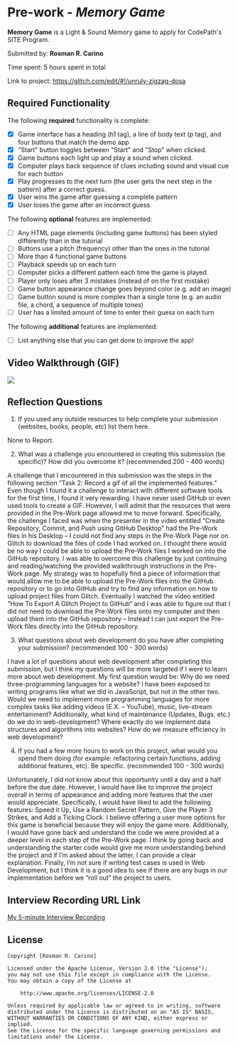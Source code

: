 # Pre-work - *Memory Game*

**Memory Game** is a Light & Sound Memory game to apply for CodePath's SITE Program. 

Submitted by: **Rosman R. Carino**

Time spent: 5 hours spent in total

Link to project: https://glitch.com/edit/#!/unruly-zigzag-dosa

## Required Functionality

The following **required** functionality is complete:

* [X] Game interface has a heading (h1 tag), a line of body text (p tag), and four buttons that match the demo app
* [X] "Start" button toggles between "Start" and "Stop" when clicked. 
* [X] Game buttons each light up and play a sound when clicked. 
* [X] Computer plays back sequence of clues including sound and visual cue for each button
* [X] Play progresses to the next turn (the user gets the next step in the pattern) after a correct guess. 
* [X] User wins the game after guessing a complete pattern
* [X] User loses the game after an incorrect guess

The following **optional** features are implemented:

* [ ] Any HTML page elements (including game buttons) has been styled differently than in the tutorial
* [ ] Buttons use a pitch (frequency) other than the ones in the tutorial
* [ ] More than 4 functional game buttons
* [ ] Playback speeds up on each turn
* [ ] Computer picks a different pattern each time the game is played
* [ ] Player only loses after 3 mistakes (instead of on the first mistake)
* [ ] Game button appearance change goes beyond color (e.g. add an image)
* [ ] Game button sound is more complex than a single tone (e.g. an audio file, a chord, a sequence of multiple tones)
* [ ] User has a limited amount of time to enter their guess on each turn

The following **additional** features are implemented:

- [ ] List anything else that you can get done to improve the app!

## Video Walkthrough (GIF)
![](https://i.imgur.com/fovDwxk.gif)


## Reflection Questions
1. If you used any outside resources to help complete your submission (websites, books, people, etc) list them here. 

None to Report.

2. What was a challenge you encountered in creating this submission (be specific)? How did you overcome it? (recommended 200 - 400 words) 

A challenge that I encountered in this submission was the steps in the following section “Task 2: Record a gif of all the implemented features.” 
Even though I found it a challenge to interact with different software tools for the first time, I found it very rewarding. 
I have never used GitHub or even used tools to create a GIF. However, I will admit that the resources that were provided in the Pre-Work page 
allowed me to move forward. Specifically, the challenge I faced was when the presenter in the video entitled “Create Repository, Commit, and Push 
using GitHub Desktop” had the Pre-Work files in his Desktop – I could not find any steps in the Pre-Work Page nor on Glitch to download the files 
of code I had worked on. I thought there would be no way I could be able to upload the Pre-Work files I worked on into the GitHub repository. 
I was able to overcome this challenge by just continuing and reading/watching the provided walkthrough instructions in the Pre-Work page. 
My strategy was to hopefully find a piece of information that would allow me to be able to upload the Pre-Work files into the GitHub repository 
or to go into GitHub and try to find any information on how to upload project files from Glitch. Eventually I watched the video entitled 
“How To Export A Glitch Project to GitHub“ and I was able to figure out that I did not need to download the Pre-Work files onto my computer 
and then upload them into the GitHub repository – Instead I can just export the Pre-Work files directly into the GitHub repository. 

3. What questions about web development do you have after completing your submission? (recommended 100 - 300 words) 

I have a lot of questions about web development after completing this submission, but I think my questions will be more targeted if I were to 
learn more about web development. My first question would be: Why do we need three-programming languages for a website? I have been exposed to 
writing programs like what we did in JavaScript, but not in the other two. Would we need to implement more programming languages for more complex 
tasks like adding videos (E.X. – YouTube), music, live-stream entertainment? Additionally, what kind of maintenance (Updates, Bugs, etc.) do we 
do in web-development? Where exactly do we implement data structures and algorithms into websites? How do we measure efficiency in web development? 

4. If you had a few more hours to work on this project, what would you spend them doing (for example: refactoring certain functions, adding additional features, etc). Be specific. (recommended 100 - 300 words) 

Unfortunately, I did not know about this opportunity until a day and a half before the due date. However, I would have like to improve the project
overall in terms of appearance and adding more features that the user would appreciate. Specifically, I would have liked to add the following 
features: Speed it Up, Use a Random Secret Pattern, Give the Player 3 Strikes, and Add a Ticking Clock. I believe offering a user more options 
for this game is beneficial because they will enjoy the game more. Additionally, I would have gone back and understand the code we were provided at
a deeper level in each step of the Pre-Work page. I think by going back and understanding the starter code would give me more understanding behind 
the project and if I’m asked about the latter, I can provide a clear explanation. Finally, I’m not sure if writing test cases is used in 
Web Development, but I think it is a good idea to see if there are any bugs in our implementation before we “roll out” the project to users. 




## Interview Recording URL Link

[My 5-minute Interview Recording](your-link-here)


## License

    Copyright [Rosman R. Carino]

    Licensed under the Apache License, Version 2.0 (the "License");
    you may not use this file except in compliance with the License.
    You may obtain a copy of the License at

        http://www.apache.org/licenses/LICENSE-2.0

    Unless required by applicable law or agreed to in writing, software
    distributed under the License is distributed on an "AS IS" BASIS,
    WITHOUT WARRANTIES OR CONDITIONS OF ANY KIND, either express or implied.
    See the License for the specific language governing permissions and
    limitations under the License.